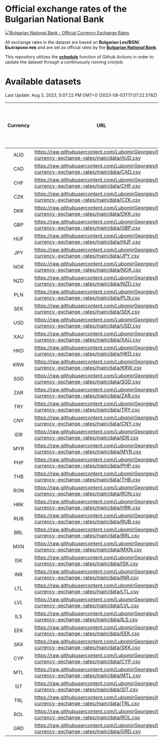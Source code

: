 # Official exchange rates of the Bulgarian National Bank

[![Bulgarian National Bank - Official Currency Exchange Rates](https://github.com/LubomirGeorgiev/bnb-currency-exchange-rates/actions/workflows/update-rates.yml/badge.svg?branch=main)](https://github.com/LubomirGeorgiev/bnb-currency-exchange-rates/actions/workflows/update-rates.yml)

All exchange rates in the dataset are based on **Bulgarian Lev/BGN/Български лев** and are set as official rates by the [**Bulgarian National Bank**](https://www.bnb.bg/Statistics/StExternalSector/StExchangeRates/StERForeignCurrencies/index.htm?toLang=_EN).

This repository utilizes the [**schedule**](https://docs.github.com/en/actions/reference/events-that-trigger-workflows) function of Github Actions in order to update the dataset through a continuously running cronjob.

# Available datasets

<!-- START LINKS (DO NOT EVER FU*ING DELETE THIS COMMENT FOR THE LOVE OF YOUR LIFE!!! IF YOU ARE CURIOS HOW IT WORKS, YOU CAN HAVE A LOOK AT ./src/updateReadme.ts) -->

Last Update: Aug 3, 2023, 5:07:22 PM GMT+0 (2023-08-03T17:07:22.578Z)

| Currency | URL                                                                                             | Number of records | Number of missing days that were filled in |
| :------: | ----------------------------------------------------------------------------------------------- | :---------------: | :----------------------------------------: |
|   AUD    | https://raw.githubusercontent.com/LubomirGeorgiev/bnb-currency-exchange-rates/main/data/AUD.csv |       8576        |                    2650                    |
|   CAD    | https://raw.githubusercontent.com/LubomirGeorgiev/bnb-currency-exchange-rates/main/data/CAD.csv |       8576        |                    2650                    |
|   CHF    | https://raw.githubusercontent.com/LubomirGeorgiev/bnb-currency-exchange-rates/main/data/CHF.csv |       8576        |                    2650                    |
|   CZK    | https://raw.githubusercontent.com/LubomirGeorgiev/bnb-currency-exchange-rates/main/data/CZK.csv |       8576        |                    2650                    |
|   DKK    | https://raw.githubusercontent.com/LubomirGeorgiev/bnb-currency-exchange-rates/main/data/DKK.csv |       8576        |                    2650                    |
|   GBP    | https://raw.githubusercontent.com/LubomirGeorgiev/bnb-currency-exchange-rates/main/data/GBP.csv |       8576        |                    2650                    |
|   HUF    | https://raw.githubusercontent.com/LubomirGeorgiev/bnb-currency-exchange-rates/main/data/HUF.csv |       8576        |                    2650                    |
|   JPY    | https://raw.githubusercontent.com/LubomirGeorgiev/bnb-currency-exchange-rates/main/data/JPY.csv |       8576        |                    2650                    |
|   NOK    | https://raw.githubusercontent.com/LubomirGeorgiev/bnb-currency-exchange-rates/main/data/NOK.csv |       8576        |                    2650                    |
|   NZD    | https://raw.githubusercontent.com/LubomirGeorgiev/bnb-currency-exchange-rates/main/data/NZD.csv |       8576        |                    2650                    |
|   PLN    | https://raw.githubusercontent.com/LubomirGeorgiev/bnb-currency-exchange-rates/main/data/PLN.csv |       8576        |                    2650                    |
|   SEK    | https://raw.githubusercontent.com/LubomirGeorgiev/bnb-currency-exchange-rates/main/data/SEK.csv |       8576        |                    2650                    |
|   USD    | https://raw.githubusercontent.com/LubomirGeorgiev/bnb-currency-exchange-rates/main/data/USD.csv |       8576        |                    2650                    |
|   XAU    | https://raw.githubusercontent.com/LubomirGeorgiev/bnb-currency-exchange-rates/main/data/XAU.csv |       8576        |                    2652                    |
|   HKD    | https://raw.githubusercontent.com/LubomirGeorgiev/bnb-currency-exchange-rates/main/data/HKD.csv |       8274        |                    2559                    |
|   KRW    | https://raw.githubusercontent.com/LubomirGeorgiev/bnb-currency-exchange-rates/main/data/KRW.csv |       8274        |                    2559                    |
|   SGD    | https://raw.githubusercontent.com/LubomirGeorgiev/bnb-currency-exchange-rates/main/data/SGD.csv |       8274        |                    2559                    |
|   ZAR    | https://raw.githubusercontent.com/LubomirGeorgiev/bnb-currency-exchange-rates/main/data/ZAR.csv |       8274        |                    2559                    |
|   TRY    | https://raw.githubusercontent.com/LubomirGeorgiev/bnb-currency-exchange-rates/main/data/TRY.csv |       6756        |                    2089                    |
|   CNY    | https://raw.githubusercontent.com/LubomirGeorgiev/bnb-currency-exchange-rates/main/data/CNY.csv |       6636        |                    2053                    |
|   IDR    | https://raw.githubusercontent.com/LubomirGeorgiev/bnb-currency-exchange-rates/main/data/IDR.csv |       6636        |                    2053                    |
|   MYR    | https://raw.githubusercontent.com/LubomirGeorgiev/bnb-currency-exchange-rates/main/data/MYR.csv |       6636        |                    2053                    |
|   PHP    | https://raw.githubusercontent.com/LubomirGeorgiev/bnb-currency-exchange-rates/main/data/PHP.csv |       6636        |                    2053                    |
|   THB    | https://raw.githubusercontent.com/LubomirGeorgiev/bnb-currency-exchange-rates/main/data/THB.csv |       6636        |                    2053                    |
|   RON    | https://raw.githubusercontent.com/LubomirGeorgiev/bnb-currency-exchange-rates/main/data/RON.csv |       6577        |                    2035                    |
|   HRK    | https://raw.githubusercontent.com/LubomirGeorgiev/bnb-currency-exchange-rates/main/data/HRK.csv |       6420        |                    1984                    |
|   RUB    | https://raw.githubusercontent.com/LubomirGeorgiev/bnb-currency-exchange-rates/main/data/RUB.csv |       6118        |                    1889                    |
|   BRL    | https://raw.githubusercontent.com/LubomirGeorgiev/bnb-currency-exchange-rates/main/data/BRL.csv |       5666        |                    1756                    |
|   MXN    | https://raw.githubusercontent.com/LubomirGeorgiev/bnb-currency-exchange-rates/main/data/MXN.csv |       5666        |                    1756                    |
|   ISK    | https://raw.githubusercontent.com/LubomirGeorgiev/bnb-currency-exchange-rates/main/data/ISK.csv |       5573        |                    1725                    |
|   INR    | https://raw.githubusercontent.com/LubomirGeorgiev/bnb-currency-exchange-rates/main/data/INR.csv |       5299        |                    1642                    |
|   LTL    | https://raw.githubusercontent.com/LubomirGeorgiev/bnb-currency-exchange-rates/main/data/LTL.csv |       5155        |                    1584                    |
|   LVL    | https://raw.githubusercontent.com/LubomirGeorgiev/bnb-currency-exchange-rates/main/data/LVL.csv |       4790        |                    1470                    |
|   ILS    | https://raw.githubusercontent.com/LubomirGeorgiev/bnb-currency-exchange-rates/main/data/ILS.csv |       4573        |                    1421                    |
|   EEK    | https://raw.githubusercontent.com/LubomirGeorgiev/bnb-currency-exchange-rates/main/data/EEK.csv |       4000        |                    1226                    |
|   SKK    | https://raw.githubusercontent.com/LubomirGeorgiev/bnb-currency-exchange-rates/main/data/SKK.csv |       2970        |                    912                     |
|   CYP    | https://raw.githubusercontent.com/LubomirGeorgiev/bnb-currency-exchange-rates/main/data/CYP.csv |       2906        |                    890                     |
|   MTL    | https://raw.githubusercontent.com/LubomirGeorgiev/bnb-currency-exchange-rates/main/data/MTL.csv |       2604        |                    799                     |
|   SIT    | https://raw.githubusercontent.com/LubomirGeorgiev/bnb-currency-exchange-rates/main/data/SIT.csv |       2542        |                    778                     |
|   TRL    | https://raw.githubusercontent.com/LubomirGeorgiev/bnb-currency-exchange-rates/main/data/TRL.csv |       1818        |                    559                     |
|   ROL    | https://raw.githubusercontent.com/LubomirGeorgiev/bnb-currency-exchange-rates/main/data/ROL.csv |       1697        |                    524                     |
|   GRD    | https://raw.githubusercontent.com/LubomirGeorgiev/bnb-currency-exchange-rates/main/data/GRD.csv |        361        |                    109                     |

<!-- END LINKS (DO NOT EVER FU*ING DELETE THIS COMMENT FOR THE LOVE OF YOUR LIFE!!! IF YOU ARE CURIOS HOW IT WORKS, YOU CAN HAVE A LOOK AT ./src/updateReadme.ts) -->
